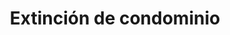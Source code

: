 ---
title: Extinción de condominio
sidebar: 
  title: ¿Necesitas realizar una Herencia?
  text: <p>En la Notaría vilas te ayudamos a gestional tu Herencia.</p>
  btn_text: Contactar
service_type: Propiedad
---